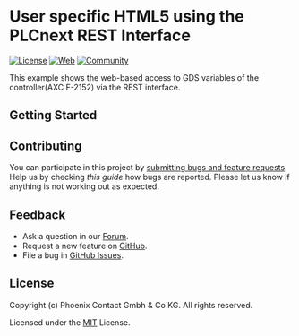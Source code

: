 # User specific HTML5 using the PLCnext REST Interface

[![License](https://img.shields.io/badge/license-MIT-blue.svg)](LICENSE)
[![Web](https://img.shields.io/badge/PLCnext-Website-blue.svg)](https://www.phoenixcontact.com/plcnext)
[![Community](https://img.shields.io/badge/PLCnext-Community-blue.svg)](https://www.plcnext-community.net)

This example shows the web-based access to GDS variables of the controller(AXC F-2152) via the REST interface.

## Getting Started

## Contributing

You can participate in this project by [submitting bugs and feature requests](https://github.com/PLCnext/User_specific_HTML5_using_the_PLCnext_REST_Interface/issues). Help us by checking *this guide* how bugs are reported.
Please let us know if anything is not working out as expected.

## Feedback

* Ask a question in our [Forum](https://www.plcnext-community.net/index.php?option=com_easydiscuss&view=categories&Itemid=221&lang=en).
* Request a new feature on [GitHub](CONTRIBUTING.md).
* File a bug in [GitHub Issues](https://github.com/PLCnext/User_specific_HTML5_using_the_PLCnext_REST_Interface/issues).

## License

Copyright (c) Phoenix Contact Gmbh & Co KG. All rights reserved.

Licensed under the [MIT](LICENSE) License.